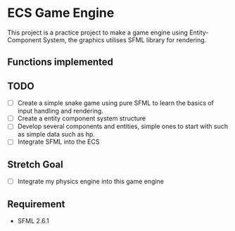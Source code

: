 # ECS Game Engine

This project is a practice project to make a game engine using Entity-Component System, the graphics utilises SFML library for rendering.

## Functions implemented

## TODO
- [ ] Create a simple snake game using pure SFML to learn the basics of input handling and rendering.
- [ ] Create a entity component system structure
- [ ] Develop several components and entities, simple ones to start with such as simple data such as hp.
- [ ] Integrate SFML into the ECS

## Stretch Goal
- [ ] Integrate my physics engine into this game engine

## Requirement
- SFML 2.6.1
